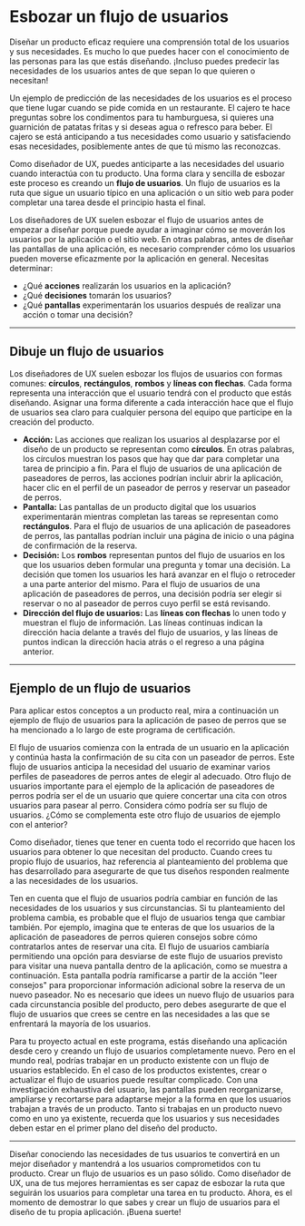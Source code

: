 # Esbozar un flujo de usuarios

Diseñar un producto eficaz requiere una comprensión total de los usuarios y sus necesidades. Es mucho lo que puedes hacer con el conocimiento de las personas para las que estás diseñando. ¡Incluso puedes predecir las necesidades de los usuarios antes de que sepan lo que quieren o necesitan!

Un ejemplo de predicción de las necesidades de los usuarios es el proceso que tiene lugar cuando se pide comida en un restaurante. El cajero te hace preguntas sobre los condimentos para tu hamburguesa, si quieres una guarnición de patatas fritas y si deseas agua o refresco para beber. El cajero se está anticipando a tus necesidades como usuario y satisfaciendo esas necesidades, posiblemente antes de que tú mismo las reconozcas.

Como diseñador de UX, puedes anticiparte a las necesidades del usuario cuando interactúa con tu producto. Una forma clara y sencilla de esbozar este proceso es creando un **flujo de usuarios**. Un flujo de usuarios es la ruta que sigue un usuario típico en una aplicación o un sitio web para poder completar una tarea desde el principio hasta el final.

Los diseñadores de UX suelen esbozar el flujo de usuarios antes de empezar a diseñar porque puede ayudar a imaginar cómo se moverán los usuarios por la aplicación o el sitio web. En otras palabras, antes de diseñar las pantallas de una aplicación, es necesario comprender cómo los usuarios pueden moverse eficazmente por la aplicación en general. Necesitas determinar:

* ¿Qué **acciones** realizarán los usuarios en la aplicación?
* ¿Qué **decisiones** tomarán los usuarios?
* ¿Qué **pantallas** experimentarán los usuarios después de realizar una acción o tomar una decisión?

---

## Dibuje un flujo de usuarios

Los diseñadores de UX suelen esbozar los flujos de usuarios con formas comunes: **círculos**, **rectángulos**, **rombos** y **líneas con flechas**. Cada forma representa una interacción que el usuario tendrá con el producto que estás diseñando. Asignar una forma diferente a cada interacción hace que el flujo de usuarios sea claro para cualquier persona del equipo que participe en la creación del producto.

* **Acción:** Las acciones que realizan los usuarios al desplazarse por el diseño de un producto se representan como **círculos**. En otras palabras, los círculos muestran los pasos que hay que dar para completar una tarea de principio a fin. Para el flujo de usuarios de una aplicación de paseadores de perros, las acciones podrían incluir abrir la aplicación, hacer clic en el perfil de un paseador de perros y reservar un paseador de perros.
* **Pantalla:** Las pantallas de un producto digital que los usuarios experimentarán mientras completan las tareas se representan como **rectángulos**. Para el flujo de usuarios de una aplicación de paseadores de perros, las pantallas podrían incluir una página de inicio o una página de confirmación de la reserva.
* **Decisión:** Los **rombos** representan puntos del flujo de usuarios en los que los usuarios deben formular una pregunta y tomar una decisión. La decisión que tomen los usuarios les hará avanzar en el flujo o retroceder a una parte anterior del mismo. Para el flujo de usuarios de una aplicación de paseadores de perros, una decisión podría ser elegir si reservar o no al paseador de perros cuyo perfil se está revisando.
* **Dirección del flujo de usuarios:** Las **líneas con flechas** lo unen todo y muestran el flujo de información. Las líneas continuas indican la dirección hacia delante a través del flujo de usuarios, y las líneas de puntos indican la dirección hacia atrás o el regreso a una página anterior.

---

## Ejemplo de un flujo de usuarios

Para aplicar estos conceptos a un producto real, mira a continuación un ejemplo de flujo de usuarios para la aplicación de paseo de perros que se ha mencionado a lo largo de este programa de certificación.

El flujo de usuarios comienza con la entrada de un usuario en la aplicación y continúa hasta la confirmación de su cita con un paseador de perros. Este flujo de usuarios anticipa la necesidad del usuario de examinar varios perfiles de paseadores de perros antes de elegir al adecuado. Otro flujo de usuarios importante para el ejemplo de la aplicación de paseadores de perros podría ser el de un usuario que quiere concertar una cita con otros usuarios para pasear al perro. Considera cómo podría ser su flujo de usuarios. ¿Cómo se complementa este otro flujo de usuarios de ejemplo con el anterior?

Como diseñador, tienes que tener en cuenta todo el recorrido que hacen los usuarios para obtener lo que necesitan del producto. Cuando crees tu propio flujo de usuarios, haz referencia al planteamiento del problema que has desarrollado para asegurarte de que tus diseños responden realmente a las necesidades de los usuarios.

Ten en cuenta que el flujo de usuarios podría cambiar en función de las necesidades de los usuarios y sus circunstancias. Si tu planteamiento del problema cambia, es probable que el flujo de usuarios tenga que cambiar también. Por ejemplo, imagina que te enteras de que los usuarios de la aplicación de paseadores de perros quieren consejos sobre cómo contratarlos antes de reservar una cita. El flujo de usuarios cambiaría permitiendo una opción para desviarse de este flujo de usuarios previsto para visitar una nueva pantalla dentro de la aplicación, como se muestra a continuación. Esta pantalla podría ramificarse a partir de la acción "leer consejos" para proporcionar información adicional sobre la reserva de un nuevo paseador. No es necesario que idees un nuevo flujo de usuarios para cada circunstancia posible del producto, pero debes asegurarte de que el flujo de usuarios que crees se centre en las necesidades a las que se enfrentará la mayoría de los usuarios.

Para tu proyecto actual en este programa, estás diseñando una aplicación desde cero y creando un flujo de usuarios completamente nuevo. Pero en el mundo real, podrías trabajar en un producto existente con un flujo de usuarios establecido. En el caso de los productos existentes, crear o actualizar el flujo de usuarios puede resultar complicado. Con una investigación exhaustiva del usuario, las pantallas pueden reorganizarse, ampliarse y recortarse para adaptarse mejor a la forma en que los usuarios trabajan a través de un producto. Tanto si trabajas en un producto nuevo como en uno ya existente, recuerda que los usuarios y sus necesidades deben estar en el primer plano del diseño del producto.

---

Diseñar conociendo las necesidades de tus usuarios te convertirá en un mejor diseñador y mantendrá a los usuarios comprometidos con tu producto. Crear un flujo de usuarios es un paso sólido. Como diseñador de UX, una de tus mejores herramientas es ser capaz de esbozar la ruta que seguirán los usuarios para completar una tarea en tu producto. Ahora, es el momento de demostrar lo que sabes y crear un flujo de usuarios para el diseño de tu propia aplicación. ¡Buena suerte!
